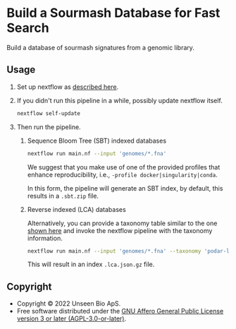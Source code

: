 # Build a Sourmash Database for Fast Search

Build a database of sourmash signatures from a genomic library.

## Usage

1. Set up nextflow as [described
   here](https://www.nextflow.io/index.html#GetStarted).
2. If you didn't run this pipeline in a while, possibly update nextflow itself.

   ```sh
   nextflow self-update
   ```

3. Then run the pipeline.

   1. Sequence Bloom Tree (SBT) indexed databases

      ```sh
      nextflow run main.nf --input 'genomes/*.fna'
      ```
   
      We suggest that you make use of one of the provided profiles that enhance reproducibility, i.e., `-profile docker|singularity|conda`.
   
      In this form, the pipeline will generate an SBT index, by default, this results in a `.sbt.zip` file.

   2. Reverse indexed (LCA) databases

      Alternatively, you can provide a taxonomy table similar to the one [shown here](https://sourmash.readthedocs.io/en/latest/sourmash-collections.html#build-a-database-with-taxonomic-information---) and invoke the nextflow pipeline with the taxonomy information.

      ```sh
      nextflow run main.nf --input 'genomes/*.fna' --taxonomy 'podar-lineage.csv'
      ```

      This will result in an index `.lca.json.gz` file.


## Copyright

* Copyright © 2022 Unseen Bio ApS.
* Free software distributed under the [GNU Affero General Public License version 3 or later (AGPL-3.0-or-later)](https://opensource.org/licenses/AGPL-3.0).

